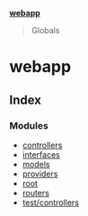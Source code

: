 **[webapp](README.md)**

> Globals

# webapp

## Index

### Modules

* [controllers](modules/controllers.md)
* [interfaces](modules/interfaces.md)
* [models](modules/models.md)
* [providers](modules/providers.md)
* [root](modules/root.md)
* [routers](modules/routers.md)
* [test/controllers](modules/test_controllers.md)
